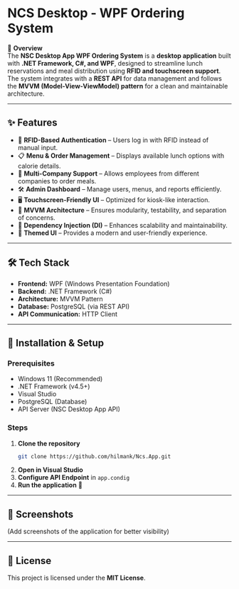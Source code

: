 # **NCS Desktop - WPF Ordering System**  

📌 **Overview**  
The **NSC Desktop App WPF Ordering System** is a **desktop application** built with **.NET Framework, C#, and WPF**, designed to streamline lunch reservations and meal distribution using **RFID and touchscreen support**. The system integrates with a **REST API** for data management and follows the **MVVM (Model-View-ViewModel) pattern** for a clean and maintainable architecture.

---

## **✨ Features**
- 🔑 **RFID-Based Authentication** – Users log in with RFID instead of manual input.  
- 📋 **Menu & Order Management** – Displays available lunch options with calorie details.  
- 🏢 **Multi-Company Support** – Allows employees from different companies to order meals.  
- 🛠 **Admin Dashboard** – Manage users, menus, and reports efficiently.  
- 🖥 **Touchscreen-Friendly UI** – Optimized for kiosk-like interaction.  
- 🔄 **MVVM Architecture** – Ensures modularity, testability, and separation of concerns.  
- 🔧 **Dependency Injection (DI)** – Enhances scalability and maintainability.  
- 🎨 **Themed UI** – Provides a modern and user-friendly experience.  

---

## **🛠 Tech Stack**
- **Frontend:** WPF (Windows Presentation Foundation)  
- **Backend:** .NET Framework (C#)  
- **Architecture:** MVVM Pattern  
- **Database:** PostgreSQL (via REST API)  
- **API Communication:** HTTP Client  

---

## **🚀 Installation & Setup**
### **Prerequisites**
- Windows 11 (Recommended)
- .NET Framework (v4.5+)
- Visual Studio
- PostgreSQL (Database)
- API Server (NSC Desktop App API)

### **Steps**
1. **Clone the repository**  
   ```sh
   git clone https://github.com/hilmank/Ncs.App.git
   ```
2. **Open in Visual Studio**  
3. **Configure API Endpoint** in `app.condig`  
4. **Run the application** 🎉  

---

## **📌 Screenshots**  
(Add screenshots of the application for better visibility)

---

## **📜 License**  
This project is licensed under the **MIT License**.

